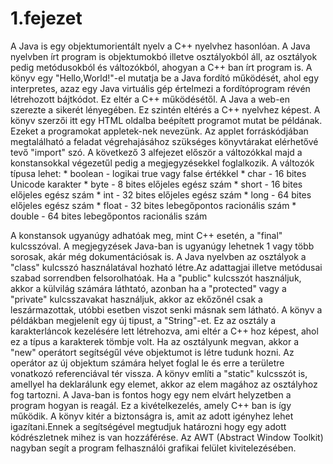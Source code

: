# 1.fejezet
A Java is egy objektumorientált nyelv a C++ nyelvhez hasonlóan. A Java nyelvben írt program is 
objektumokbó illetve osztályokból áll, az osztályok pedig metódusokból és változókból, ahogyan a C++ ban írt program is.
A könyv egy "Hello,World!"-el mutatja be a Java fordító működését, ahol egy interpretes, azaz egy Java virtuális gép 
értelmezi a fordítóprogram révén létrehozott bájtkódot. Ez eltér a C++ működésétől. 
A Java a web-en szerezte a sikerét lényegében. Ez szintén eltérés a C++ nyelvhez képest.
A könyv szerzői itt egy HTML oldalba beépített programot mutat be példának. Ezeket a programokat appletek-nek nevezünk.
Az applet forráskódjában megtalálható a feladat végrehajásához szükséges könyvtárakat elérhetővé tevő "import" szó.
A következő 3 alfejezet először a változókkal majd a konstansokkal végezetűl pedig a megjegyzésekkel foglalkozik.
A változók típusa lehet:
    * boolean - logikai true vagy false értékkel
    * char - 16 bites Unicode karakter
    * byte - 8 bites előjeles egész szám
    * short - 16 bites előjeles egész szám
    * int - 32 bites előjeles egész szám
    * long - 64 bites előjeles egész szám
    * float - 32 bites lebegőpontos racionális szám
    * double - 64 bites lebegőpontos racionális szám

A konstansok ugyanúgy adhatóak meg, mint C++ esetén, a "final" kulcsszóval.
A megjegyzések Java-ban is ugyanúgy lehetnek 1 vagy több sorosak, akár még dokumentációsak is.
A Java nyelvben az osztályok a "class" kulcsszó használatával hozható létre.Az adattagjai illetve metódusai szabad
sorrendben felsorolhatóak. Ha a "public" kulcsszót használjuk, akkor a külvilág számára láthtató, azonban ha a "protected"
vagy a "private" kulcsszavakat használjuk, akkor az ekőzőnél csak a leszármazottak, utóbbi esetben viszot senki másnak sem látható.
A könyv a példákban megjelenít egy új tipust, a "String"-et. Ez az osztály a karakterláncok kezelésére lett létrehozva, ami eltér a
C++ hoz képest, ahol ez a típus a karakterek tömbje volt.
Ha az osztályunk megvan, akkor a "new" operátort segítségűl véve objektumot is létre tudunk hozni.
Az operátor az új objektum számára helyet foglal le és erre a területre vonatkozó referenciával tér vissza. 
A könyv említi a "static" kulcsszót is, amellyel ha deklarálunk egy elemet, akkor az elem magához az osztályhoz
fog tartozni. A Java-ban is fontos hogy egy nem elvárt helyzetben a program hogyan is reagál. Ez a kivételkezelés, 
amely C++ ban is így működik.
A könyv kitér a biztonságra is, amit az adott igényhez lehet igazítani.Ennek a segítségével megtudjuk határozni
hogy egy adott kódrészletnek mihez is van hozzáférése.
Az AWT (Abstract Window Toolkit) nagyban segít a program felhasználói grafikai felület 
kivitelezésében.